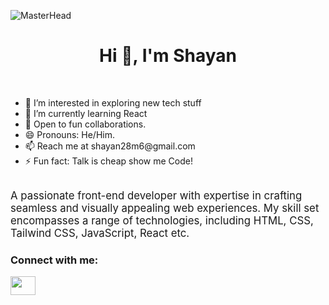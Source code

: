 ![MasterHead](header.gif)
<br>
<h1 align="center">Hi 👋, I'm Shayan</h1>
<br>

<ul>
<li>👀 I’m interested in exploring new tech stuff</li>
<li>🌱 I’m currently learning React</li>
<li>💞️ Open to fun collaborations.</li>
<li>😄 Pronouns: He/Him.</li>
<li>📫 Reach me at shayan28m6@gmail.com</a></li>
<li>⚡ Fun fact: Talk is cheap show me Code!</li>
</ul>
<br>
<big>A passionate front-end developer with expertise in crafting seamless and visually appealing web experiences.
My skill set encompasses a range of technologies, including HTML, CSS, Tailwind CSS, JavaScript, React etc.</big>

<h3 align="left">Connect with me:</h3>
<p align="left">
<a href="https://linkedin.com/in/ms-programmers/" target="blank"><img align="center" src="https://www.edigitalagency.com.au/wp-content/uploads/Linkedin-logo-png.png" height="30" width="40" /></a>

</p>




<br><br>
